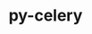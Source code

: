 ---
title: "py-celery"
layout: cache
categories: [package, develop]
meta: {"compilers": ["none"], "num_specs": 17, "num_specs_by_stack": {"radiuss": 17, "root": 17}, "oss": ["ubuntu18.04"], "platforms": ["linux"], "stacks": ["radiuss", "root"], "targets": ["x86_64_v3"], "versions": ["5.3.6"]}
spec_details: [{"compiler": "none", "hash": "2nxagieudcrhjh44iwjdfiph4rfxcj63", "os": "ubuntu18.04", "platform": "linux", "size": "-", "stacks": ["radiuss", "root"], "target": "x86_64_v3", "variants": ["build_system=python_pip", "+redis", "+sqlalchemy"], "versions": ["5.3.6"]}, {"compiler": "none", "hash": "3s3d4es7mfgta7qhfffry7xxxq54aeek", "os": "ubuntu18.04", "platform": "linux", "size": "-", "stacks": ["radiuss", "root"], "target": "x86_64_v3", "variants": ["build_system=python_pip", "+redis", "+sqlalchemy"], "versions": ["5.3.6"]}, {"compiler": "none", "hash": "3uk7ffnd3gy52jk32cvx6n3rm4xp5aws", "os": "ubuntu18.04", "platform": "linux", "size": "-", "stacks": ["radiuss", "root"], "target": "x86_64_v3", "variants": ["build_system=python_pip", "+redis", "+sqlalchemy"], "versions": ["5.3.6"]}, {"compiler": "none", "hash": "5dp5adm4ajsjezzochrg5e3hg5qwfm3v", "os": "ubuntu18.04", "platform": "linux", "size": "-", "stacks": ["radiuss", "root"], "target": "x86_64_v3", "variants": ["build_system=python_pip", "+redis", "+sqlalchemy"], "versions": ["5.3.6"]}, {"compiler": "none", "hash": "hhdes4ecyahbtkdgsdwb3ltchba6p47t", "os": "ubuntu18.04", "platform": "linux", "size": "-", "stacks": ["radiuss", "root"], "target": "x86_64_v3", "variants": ["build_system=python_pip", "+redis", "+sqlalchemy"], "versions": ["5.3.6"]}, {"compiler": "none", "hash": "iuk2o7ikrkbobe3sa6qglvp6mf42fxd3", "os": "ubuntu18.04", "platform": "linux", "size": "-", "stacks": ["radiuss", "root"], "target": "x86_64_v3", "variants": ["build_system=python_pip", "+redis", "+sqlalchemy"], "versions": ["5.3.6"]}, {"compiler": "none", "hash": "m32pddnkssyty6mcqs2kbbftuyfsfdml", "os": "ubuntu18.04", "platform": "linux", "size": "-", "stacks": ["radiuss", "root"], "target": "x86_64_v3", "variants": ["build_system=python_pip", "+redis", "+sqlalchemy"], "versions": ["5.3.6"]}, {"compiler": "none", "hash": "m4ajviaiym4eeibqvwvbfpbij5r6wmp5", "os": "ubuntu18.04", "platform": "linux", "size": "-", "stacks": ["radiuss", "root"], "target": "x86_64_v3", "variants": ["build_system=python_pip", "+redis", "+sqlalchemy"], "versions": ["5.3.6"]}, {"compiler": "none", "hash": "n7zdwkp6zwgajohpumacgkhukrhpsoav", "os": "ubuntu18.04", "platform": "linux", "size": "-", "stacks": ["radiuss", "root"], "target": "x86_64_v3", "variants": ["build_system=python_pip", "+redis", "+sqlalchemy"], "versions": ["5.3.6"]}, {"compiler": "none", "hash": "otovvwsgth3uvuousq4hxdjdr7h3oonz", "os": "ubuntu18.04", "platform": "linux", "size": "-", "stacks": ["radiuss", "root"], "target": "x86_64_v3", "variants": ["build_system=python_pip", "+redis", "+sqlalchemy"], "versions": ["5.3.6"]}, {"compiler": "none", "hash": "qcrljcvrc4alkntau2ivto2bgru2xvaw", "os": "ubuntu18.04", "platform": "linux", "size": "-", "stacks": ["radiuss", "root"], "target": "x86_64_v3", "variants": ["build_system=python_pip", "+redis", "+sqlalchemy"], "versions": ["5.3.6"]}, {"compiler": "none", "hash": "qvlapjs7lr3dnp3575z2hckpijf2myuy", "os": "ubuntu18.04", "platform": "linux", "size": "-", "stacks": ["radiuss", "root"], "target": "x86_64_v3", "variants": ["build_system=python_pip", "+redis", "+sqlalchemy"], "versions": ["5.3.6"]}, {"compiler": "none", "hash": "tog3ceiljb3ajnjjks7zclpjrjkwoys5", "os": "ubuntu18.04", "platform": "linux", "size": "-", "stacks": ["radiuss", "root"], "target": "x86_64_v3", "variants": ["build_system=python_pip", "+redis", "+sqlalchemy"], "versions": ["5.3.6"]}, {"compiler": "none", "hash": "trk6zyflclozbmirrtuxzdmstkawhvcy", "os": "ubuntu18.04", "platform": "linux", "size": "-", "stacks": ["radiuss", "root"], "target": "x86_64_v3", "variants": ["build_system=python_pip", "+redis", "+sqlalchemy"], "versions": ["5.3.6"]}, {"compiler": "none", "hash": "umryg4uhg4g5p7n2dmacb5djmfmjbn73", "os": "ubuntu18.04", "platform": "linux", "size": "-", "stacks": ["radiuss", "root"], "target": "x86_64_v3", "variants": ["build_system=python_pip", "+redis", "+sqlalchemy"], "versions": ["5.3.6"]}, {"compiler": "none", "hash": "vaymrznkso74ugz7xlk47kmhy46cdiiv", "os": "ubuntu18.04", "platform": "linux", "size": "-", "stacks": ["radiuss", "root"], "target": "x86_64_v3", "variants": ["build_system=python_pip", "+redis", "+sqlalchemy"], "versions": ["5.3.6"]}, {"compiler": "none", "hash": "zppjxghh34edtuaguk7nu6hrqfxchptm", "os": "ubuntu18.04", "platform": "linux", "size": "-", "stacks": ["radiuss", "root"], "target": "x86_64_v3", "variants": ["build_system=python_pip", "+redis", "+sqlalchemy"], "versions": ["5.3.6"]}]
---